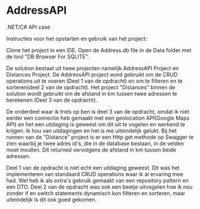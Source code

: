 # AddressAPI

.NET/C# API case

Instructies voor het opstarten en gebruik van het project:

Clone het project in een IDE. Open de Address.db file in de Data folder met de tool "DB Browser For SQLITE".

De solution bestaat uit twee projecten namelijk AddressAPI Project en Distances Project. De AddressAPI project word gebruikt om de CRUD operations
uit te voeren (Deel 1 van de opdracht) en om te filteren en te sorteren(deel 2 van de opdracht). Het project "Distances" binnen de solution wordt gebruikt
om de afstand in km tussen twee adressen te berekenen (Deel 3 van de opdracht).

De onderdeel waar ik trots op ben is deel 3 van de opdracht, omdat ik niet eerder een connectie heb gemaakt met een geolocation API(Google Maps API) en het een uitdaging
is geweest om dit uit te vogelen en werkend te krijgen. Ik hou van uitdagingen en het is me uiteindelijk gelukt. Bij het runnen van de "Distance" project is er een
Http get methode op Swagger te zien waarbij je twee adres id's, die in de database bestaan, in de velden moet invullen. Dit returned vervolgens de afstand in km 
tussen beide adressen.

Deel 1 van de opdracht is niet echt een uitdaging geweest. Dit was het implementeren van standaard CRUD operations waar ik al ervaring mee had. Wel heb ik als
extra's gebruik gemaakt van een repository pattern en een DTO. Deel 2 van de opdracht was ook een beetje uitvogelen hoe ik nou zonder if en switch statements dynamisch kon filteren en sorteren, maar uiteindelijk is dit ook goed gekomen.
